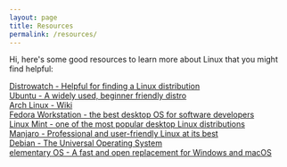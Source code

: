 ```yaml
---
layout: page
title: Resources
permalink: /resources/
---
```

Hi, here's some good resources to learn more about Linux that you might find helpful:

[Distrowatch - Helpful for finding a Linux distribution][distwatch]  
[Ubuntu - A widely used, beginner friendly distro][ubuntu]  
[Arch Linux - Wiki][arch]  
[Fedora Workstation - the best desktop OS for software developers][fedora]  
[Linux Mint - one of the most popular desktop Linux distributions][mint]  
[Manjaro - Professional and user-friendly Linux at its best][manjaro]  
[Debian - The Universal Operating System][debian]  
[elementary OS - A fast and open replacement for Windows and macOS][elementary]

[distwatch]:  https://www.distrowatch.com
[ubuntu]:     https://www.ubuntu.com
[arch]:       https://wiki.archlinux.org
[fedora]:     https://getfedora.org
[mint]:       https://www.linuxmint.com
[manjaro]:    https://manjaro.org
[debian]:     https://www.debian.org
[elementary]:           https://elementary.io
